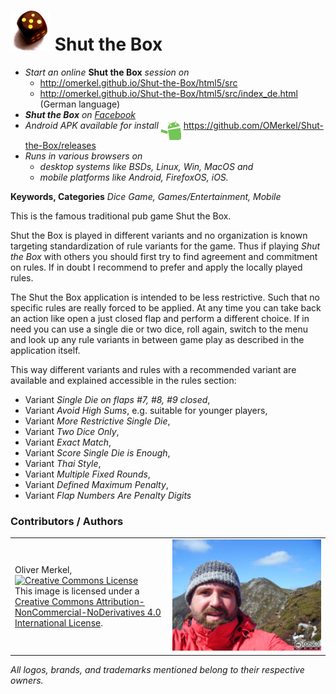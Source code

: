 <img alt="Shut-the-Box logo" width="64" src="html5/src/img/icons/shutthebox128.png" /> Shut the Box
============

* <em>Start an online</em> <b>Shut the Box</b> <em>session on</em>
    * http://omerkel.github.io/Shut-the-Box/html5/src
    * http://omerkel.github.io/Shut-the-Box/html5/src/index_de.html (German language)
* <em><b>Shut the Box</b> on <a href="http://fb.me/ShutTheBox">Facebook</a></em>
* <em>Android APK available for install</em> <img align="top" width="32" src="res/android.gif" /> https://github.com/OMerkel/Shut-the-Box/releases
* <em>Runs in various browsers on</em>
    * <em>desktop systems like BSDs, Linux, Win, MacOS and</em>
    * <em>mobile platforms like Android, FirefoxOS, iOS.</em>

<b>Keywords, Categories</b> <em>Dice Game, Games/Entertainment, Mobile</em>

This is the famous traditional pub game Shut the Box.

Shut the Box is played in different variants and no organization is known
targeting standardization of rule variants for the game. Thus if
playing <em>Shut the Box</em> with others you should first try
to find agreement and commitment on rules. If in doubt I recommend
to prefer and apply the locally played rules.

The Shut the Box application is intended to be less restrictive.
Such that no specific rules are really forced to be applied. At any
time you can take back an action like open a just closed flap and
perform a different choice. If in need you can use a single die
or two dice, roll again, switch to the menu and look up any rule
variants in between game play as described in the application itself.

This way different variants and rules with a recommended variant
are available and explained accessible in the rules section:

* Variant _Single Die on flaps #7, #8, #9 closed_,
* Variant _Avoid High Sums_, e.g. suitable for younger players,
* Variant _More Restrictive Single Die_,
* Variant _Two Dice Only_,
* Variant _Exact Match_,
* Variant _Score Single Die is Enough_,
* Variant _Thai Style_,
* Variant _Multiple Fixed Rounds_,
* Variant _Defined Maximum Penalty_,
* Variant _Flap Numbers Are Penalty Digits_

### Contributors / Authors

<table>
  <tr>
    <td><p>Oliver Merkel,<br /><a rel="license" href="http://creativecommons.org/licenses/by-nc-nd/4.0/"><img alt="Creative Commons License" style="border-width:0" src="http://i.creativecommons.org/l/by-nc-nd/4.0/88x31.png" /></a><br />This image is licensed under a <a rel="license" href="http://creativecommons.org/licenses/by-nc-nd/4.0/">Creative Commons Attribution-NonCommercial-NoDerivatives 4.0 International License</a>.    
    </p>
    </td>
    <td width="50%"><img width="100%" ondragstart="return false;" alt="Oliver Merkel, Creative Commons License, This image is licensed under a Creative Commons Attribution-NonCommercial-NoDerivatives 4.0 International License." src="html5/src/img/oliver-sliabh_liag.jpg" /></td>
  </tr>
</table>

_All logos, brands, and trademarks mentioned belong to their respective owners._
